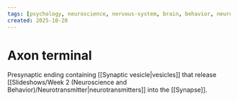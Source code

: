 ```yaml
---
tags: [psychology, neuroscience, nervous-system, brain, behavior, neurotransmitters]
created: 2025-10-20
---
```

# Axon terminal

Presynaptic ending containing [[Synaptic vesicle|vesicles]] that release [[Slideshows/Week 2 (Neuroscience and Behavior)/Neurotransmitter|neurotransmitters]] into the [[Synapse]].
